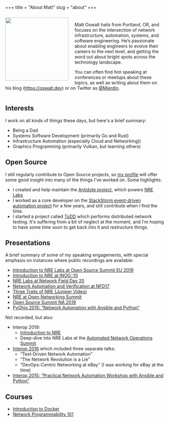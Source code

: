 +++
title = "About Matt"
slug = "about"
+++

<div style="margin-top:10px;display: inline-block;">
  <img style="margin-right:20px;float:left;" src="/avatar-sunset.jpg" width="200">
  <p>
Matt Oswalt hails from Portland, OR, and focuses on the intersection of network infrastructure, automation, systems, and software engineering. He’s passionate about enabling engineers to evolve their careers to the next level, and getting the word out about bright spots across the technology landscape.

You can often find him speaking at conferences or meetups about these topics, as well as writing about them on his blog (https://oswalt.dev) or on Twitter as [@Mierdin](https://twitter.com/mierdin).
</p>
</div>

## Interests

I work on all kinds of things these days, but here's a brief summary:

- Being a Dad
- Systems Software Development (primarily Go and Rust)
- Infrastructure Automation (especially Cloud and Networking))
- Graphics Programming (primarily Vulkan, but learning others)

## Open Source

I still regularly contribute to Open Source projects, so [my profile](https://github.com/mierdin/) will offer some good insight into many of the things I've worked on. Some highlights:

- I created and help maintain the [Antidote project](https://antidoteproject.readthedocs.io/en/latest/), which powers [NRE Labs](https://nrelabs.io)
- I worked as a core developer on the [StackStorm event-driven automation project](https://github.com/StackStorm/st2) for a few years, and still contribute when I find the time.
- I started a project called [ToDD](https://github.com/toddproject/todd) which performs distributed network testing. It's suffering from a bit of neglect at the moment, and I'm hoping to have some time soon to get back into it and restructure things.

## Presentations

A brief summary of some of my speaking engagements, with special emphasis on instances where public recordings are available:

- [Introduction to NRE Labs at Open Source Summit EU 2019](https://osseu19.sched.com/event/TLFe/learning-automation-without-barriers-using-antidote-and-nre-labs-matt-oswalt-juniper-networks/)
- [Introduction to NRE at INOG::10](https://www.youtube.com/watch?v=EFTrxDIBKC4)
- [NRE Labs at Network Field Day 20](https://www.youtube.com/watch?v=Q2k-BXzLp_Y)
- [Network Automation and Verification at NFD17](https://www.youtube.com/watch?v=pHwkwjd2WtQ)
- [Three Traits of NRE (Juniper Video)](https://www.youtube.com/watch?v=uLnEOjoPhDY)
- [NRE at Open Networking Summit](https://onsna18.sched.com/event/Dm4v/network-reliability-engineering-nre-and-devnetops-james-kelly-matt-oswalt-juniper-networks)
- [Open Source Summit NA 2019](https://events.linuxfoundation.org/events/open-source-summit-north-america-2019/program/schedule/)
- [PyOhio 2015: “Network Automation with Ansible and Python”](https://www.youtube.com/watch?v=VYEVjKvMKqU)

Not recorded, but also:

- Interop 2019:
    - [Introduction to NRE](https://schedule.interop.com/session/an-introduction-to-network-reliability-engineering/863583)
    - Deep-dive into NRE Labs at the [Automated Network Operations Summit](https://schedule.interop.com/session/networking-summit-automated-network-operations-presented-by-network-to-code-day-1)
- [Interop 2016](https://oswalt.dev/2016/04/interop-vegas-2016/) which included three separate talks:
  - “Test-Driven Network Automation”
  - “The Network Revolution is a Lie”
  - “DevOps-Centric Networking at eBay" (I was working for eBay at the time)
- [Interop 2015: “Practical Network Automation Workshop with Ansible and Python”](https://oswalt.dev/2015/01/network-automation-interop-vegas-2015/)

## Courses

- [Introduction to Docker](https://www.ipspace.net/Introduction_to_Docker)
- [Network Programmability 101](http://www.ipspace.net/Network_Programmability_101)
